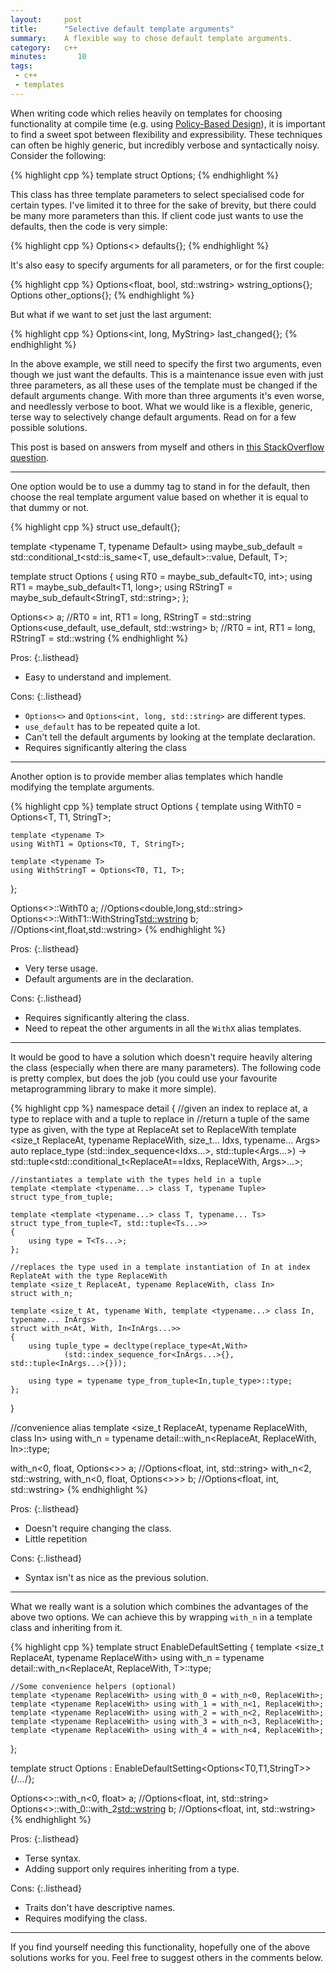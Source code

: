 ```yaml
---
layout:     post
title:      "Selective default template arguments"
summary:    A flexible way to chose default template arguments.
category:   c++
minutes:       10
tags:
 - c++
 - templates
---
```



When writing code which relies heavily on templates for choosing functionality at compile time (e.g. using [Policy-Based Design](https://en.wikipedia.org/wiki/Policy-based_design)), it is important to find a sweet spot between flexibility and expressibility. These techniques can often be highly generic, but incredibly verbose and syntactically noisy. Consider the following:

{% highlight cpp %}
template<typename T0 = int, typename T1 = long, typename StringT = std::string>
struct Options;
{% endhighlight %}

This class has three template parameters to select specialised code for certain types. I've limited it to three for the sake of brevity, but there could be many more parameters than this. If client code just wants to use the defaults, then the code is very simple:

{% highlight cpp %}
Options<> defaults{};
{% endhighlight %}

It's also easy to specify arguments for all parameters, or for the first couple:

{% highlight cpp %}
Options<float, bool, std::wstring> wstring_options{};
Options<short> other_options{};
{% endhighlight %}

But what if we want to set just the last argument:

{% highlight cpp %}
Options<int, long, MyString> last_changed{};
{% endhighlight %}

In the above example, we still need to specify the first two arguments, even though we just want the defaults. This is a maintenance issue even with just three parameters, as all these uses of the template must be changed if the default arguments change. With more than three arguments it's even worse, and needlessly verbose to boot. What we would like is a flexible, generic, terse way to selectively change default arguments. Read on for a few possible solutions.

This post is based on answers from myself and others in [this StackOverflow question](http://stackoverflow.com/questions/29694299/explicitly-use-defaults-for-some-parameters-in-class-template-instantiation/29694738#29694738).

-----------------------------------

One option would be to use a dummy tag to stand in for the default, then choose the real template argument value based on whether it is equal to that dummy or not.

{% highlight cpp %}
struct use_default{};

template <typename T, typename Default>
using maybe_sub_default = std::conditional_t<std::is_same<T, use_default>::value, Default, T>; 

template <typename T0 = use_default, typename T1 = use_default, typename StringT = use_default>
struct Options {
    using RT0 = maybe_sub_default<T0, int>;
    using RT1 = maybe_sub_default<T1, long>;
    using RStringT = maybe_sub_default<StringT, std::string>;
};

Options<> a; //RT0 = int, RT1 = long, RStringT = std::string
Options<use_default, use_default, std::wstring> b; //RT0 = int, RT1 = long, RStringT = std::wstring
{% endhighlight %}

Pros:
{:.listhead}
- Easy to understand and implement.

Cons:
{:.listhead}
- `Options<>` and `Options<int, long, std::string>` are different types.
- `use_default` has to be repeated quite a lot.
- Can't tell the default arguments by looking at the template declaration.
- Requires significantly altering the class

-----------------------------------

Another option is to provide member alias templates which handle modifying the template arguments.

{% highlight cpp %}
template <typename T0 = int, typename T1 = long, typename StringT = std::string>
struct Options {
    template <typename T> 
    using WithT0 = Options<T, T1, StringT>;

    template <typename T>
    using WithT1 = Options<T0, T, StringT>;

    template <typename T>
    using WithStringT = Options<T0, T1, T>;
};

Options<>::WithT0<double> a; //Options<double,long,std::string>
Options<>::WithT1<float>::WithStringT<std::wstring> b; //Options<int,float,std::wstring>
{% endhighlight %}

Pros:
{:.listhead}
- Very terse usage.
- Default arguments are in the declaration.

Cons:
{:.listhead}
- Requires significantly altering the class.
- Need to repeat the other arguments in all the `WithX` alias templates.

---------------------------------

It would be good to have a solution which doesn't require heavily altering the class (especially when there are many parameters). The following code is pretty complex, but does the job (you could use your favourite metaprogramming library to make it more simple).


{% highlight cpp %}
namespace detail {
    //given an index to replace at, a type to replace with and a tuple to replace in
    //return a tuple of the same type as given, with the type at ReplaceAt set to ReplaceWith
    template <size_t ReplaceAt, typename ReplaceWith, size_t... Idxs, typename... Args>
    auto replace_type (std::index_sequence<Idxs...>, std::tuple<Args...>)
        -> std::tuple<std::conditional_t<ReplaceAt==Idxs, ReplaceWith, Args>...>;

    //instantiates a template with the types held in a tuple
    template <template <typename...> class T, typename Tuple>
    struct type_from_tuple;

    template <template <typename...> class T, typename... Ts>
    struct type_from_tuple<T, std::tuple<Ts...>>
    {
        using type = T<Ts...>;
    };

    //replaces the type used in a template instantiation of In at index ReplateAt with the type ReplaceWith
    template <size_t ReplaceAt, typename ReplaceWith, class In>
    struct with_n;

    template <size_t At, typename With, template <typename...> class In, typename... InArgs>
    struct with_n<At, With, In<InArgs...>>
    {
        using tuple_type = decltype(replace_type<At,With>
                (std::index_sequence_for<InArgs...>{}, std::tuple<InArgs...>{}));

        using type = typename type_from_tuple<In,tuple_type>::type;
    };
}

//convenience alias
template <size_t ReplaceAt, typename ReplaceWith, class In>
using with_n = typename detail::with_n<ReplaceAt, ReplaceWith, In>::type;

with_n<0, float, Options<>> a; //Options<float, int, std::string>
with_n<2, std::wstring, 
   with_n<0, float, Options<>>> b; //Options<float, int, std::wstring>
{% endhighlight %}

Pros:
{:.listhead}
- Doesn't require changing the class.
- Little repetition

Cons:
{:.listhead}
- Syntax isn't as nice as the previous solution.

--------------------------------

What we really want is a solution which combines the advantages of the above two options. We can achieve this by wrapping `with_n` in a template class and inheriting from it.


{% highlight cpp %}
template <typename T>
struct EnableDefaultSetting {
    template <size_t ReplaceAt, typename ReplaceWith>
    using with_n = typename detail::with_n<ReplaceAt, ReplaceWith, T>::type;
     
    //Some convenience helpers (optional)
    template <typename ReplaceWith> using with_0 = with_n<0, ReplaceWith>;
    template <typename ReplaceWith> using with_1 = with_n<1, ReplaceWith>;
    template <typename ReplaceWith> using with_2 = with_n<2, ReplaceWith>;
    template <typename ReplaceWith> using with_3 = with_n<3, ReplaceWith>;
    template <typename ReplaceWith> using with_4 = with_n<4, ReplaceWith>;
};

template<typename T0 = int, typename T1 = long, typename StringT = std::string>
struct Options : EnableDefaultSetting<Options<T0,T1,StringT>>{/*...*/};

Options<>::with_n<0, float> a; //Options<float, int, std::string>
Options<>::with_0<float>::with_2<std::wstring> b; //Options<float, int, std::wstring>
{% endhighlight %}

Pros:
{:.listhead}
- Terse syntax.
- Adding support only requires inheriting from a type.

Cons:
{:.listhead}
- Traits don't have descriptive names.
- Requires modifying the class.

--------------------------------

If you find yourself needing this functionality, hopefully one of the above solutions works for you. Feel free to suggest others in the comments below.
